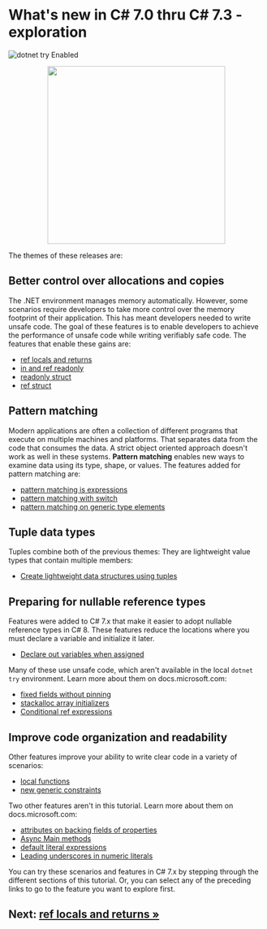 # What's new in C# 7.0 thru C# 7.3 - exploration

![dotnet try Enabled](https://img.shields.io/badge/Try_.NET-Enabled-501078.svg)

<p align ="center">
<img src ="https://user-images.githubusercontent.com/2546640/56708992-deee8780-66ec-11e9-9991-eb85abb1d10a.png" width="350">
</p>

The themes of these releases are:

## Better control over allocations and copies

The .NET environment manages memory automatically. However, some scenarios require developers to take more control over the memory footprint of their application. This has meant developers needed to write unsafe code. The goal of these features is to enable developers to achieve the performance of unsafe code while writing verifiably safe code. The features that enable these gains are:

- [ref locals and returns](./ref-locals-returns.md)
- [in and ref readonly](./in-ref-readonly.md)
- [readonly struct](./readonly-struct.md)
- [ref struct](./readonly-struct.md#ref-struct-types)

## Pattern matching

Modern applications are often a collection of different programs that execute on multiple machines and platforms. That separates data from the code that consumes the data. A strict object oriented approach doesn't work as well in these systems. **Pattern matching** enables new ways to examine data using its type, shape, or values. The features added for pattern matching are:

- [pattern matching is expressions](./is-expressions.md)
- [pattern matching with switch](./switch-patterns.md)
- [pattern matching on generic type elements](./generic-patterns.md)

## Tuple data types

Tuples combine both of the previous themes: They are lightweight value types that contain multiple members:

- [Create lightweight data structures using tuples](./declare-tuples.md)

## Preparing for nullable reference types

Features were added to C# 7.x that make it easier to adopt nullable reference types in C# 8. These features reduce the locations where you must declare a variable and initialize it later.

- [Declare out variables when assigned](./out-variable-declaration.md)

Many of these use unsafe code, which aren't available in the local `dotnet try` environment. Learn more about them on docs.microsoft.com:

- [fixed fields without pinning](https://docs.microsoft.com/dotnet/csharp/whats-new/csharp-7-3)
- [stackalloc array initializers](https://docs.microsoft.com/dotnet/csharp/whats-new/csharp-7-3#stackalloc-arrays-support-initializers)
- [Conditional ref expressions](https://docs.microsoft.com/dotnet/csharp/whats-new/csharp-7-2#conditional-ref-expressions)

## Improve code organization and readability

Other features improve your ability to write clear code in a variety of scenarios:

- [local functions](local-functions.md)
- [new generic constraints ](generic-constraints.md)

Two other features aren't in this tutorial. Learn more about them on docs.microsoft.com:

- [attributes on backing fields of properties](https://docs.microsoft.com/dotnet/csharp/whats-new/csharp-7-3#attach-attributes-to-the-backing-fields-for-auto-implemented-properties)
- [Async Main methods](https://docs.microsoft.com/dotnet/csharp/whats-new/csharp-7-1#async-main)
- [default literal expressions](https://docs.microsoft.com/dotnet/csharp/whats-new/csharp-7-1#default-literal-expressions)
- [Leading underscores in numeric literals](https://docs.microsoft.com/dotnet/csharp/whats-new/csharp-7-2#leading-underscores-in-numeric-literals)

You can try these scenarios and features in C# 7.x by stepping through the different sections of this tutorial. Or, you can select any of the preceding links to go to the feature you want to explore first.

## Next: [ref locals and returns &raquo;](./ref-locals-returns.md)
